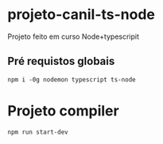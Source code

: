 # projeto-canil-ts-node
Projeto feito em curso Node+typescripit

## Pré requistos globais 
 `npm i -0g nodemon typescript ts-node`

# Projeto compiler 
 `npm run start-dev`